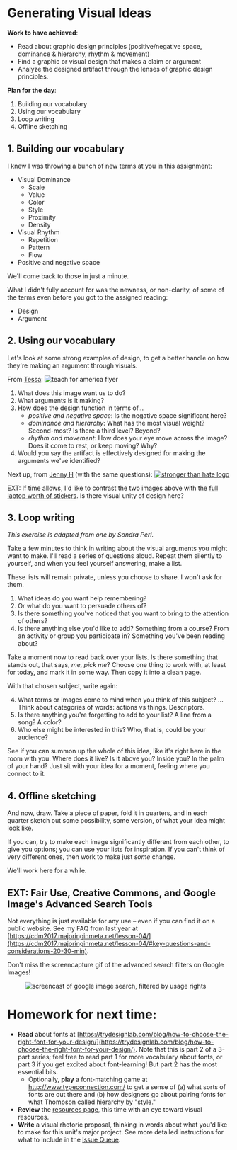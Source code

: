 # Generating Visual Ideas

**Work to have achieved**:

* Read about graphic design principles (positive/negative space, dominance & hierarchy, rhythm & movement)
* Find a graphic or visual design that makes a claim or argument
* Analyze the designed artifact through the lenses of graphic design principles.

**Plan for the day**:

1. Building our vocabulary
2. Using our vocabulary
3. Loop writing
4. Offline sketching


## 1. Building our vocabulary

I knew I was throwing a bunch of new terms at you in this assignment:

* Visual Dominance <!-- what draws the eye? -->
   - Scale <!-- big -->
   - Value <!-- dark/intense -->
   - Color <!-- contrast -->
   - Style <!-- contrast -->
   - Proximity <!-- isolation -->
   - Density <!-- contrast -->
* Visual Rhythm
   - Repetition <!-- establish unity -->
   - Pattern <!-- establish backdrop for contrast -->
   - Flow <!-- variation set against similarities; use of line -->
* Positive and negative space

We'll come back to those in just a minute.

What I didn't fully account for was the newness, or non-clarity, of some of the terms even before you got to the assigned reading:

* Design <!-- someone had to make a choice -->
* Argument <!-- there should be an idea beyond the pure visual layout: I'm not looking for a *purely* aesthetic analysis -->

<!--
Some of the posts were really awesome, check-plus kinds of things; I've added my thumbs up (which isn't something I always do, but).
-->

## 2. Using our vocabulary
Let's look at some strong examples of design, to get a better handle on how they're making an argument through visuals.

From [Tessa](https://github.com/pitt-cdm/miller2019spring/issues/8#issuecomment-460731339):
<img src="https://user-images.githubusercontent.com/46493372/52292241-498bf480-2942-11e9-9b61-415df5d2a0c8.jpeg" alt="teach for america flyer" style="max-width:80%; height: auto;"/>

1. What does this image want us to do?
2. What arguments is it making?
3. How does the design function in terms of...
   - _positive and negative space_: Is the negative space significant here?
   - _dominance and hierarchy_: What has the most visual weight? Second-most? Is there a third level? Beyond?
   - _rhythm and movement_: How does your eye move across the image? Does it come to rest, or keep moving? Why?
4. Would you say the artifact is effectively designed for making the arguments we've identified?

Next up, from [Jenny H](https://github.com/pitt-cdm/miller2019spring/issues/8#issuecomment-460877447) (with the same questions):
<a href="https://www.post-gazette.com/news/crime-courts/2018/10/28/Stronger-Than-Hate-logo-creator-Tim-Hindes-Tree-of-Life-Pittsburgh/stories/201810280204" title="Click for the story behind the logo"><img src="https://surveygizmolibrary.s3.amazonaws.com/library/545238/STH.jpg" alt="stronger than hate logo" style="max-width:80%; height: auto;"/></a>

EXT: If time allows, I'd like to contrast the two images above with the [full laptop worth of stickers](https://user-images.githubusercontent.com/46493137/52316301-b32ef180-2988-11e9-9729-38365e2a9e30.jpg). Is there visual unity of design here?

## 3. Loop writing
_This exercise is adapted from one by Sondra Perl._
<!-- starting at 10:19 -->
Take a few minutes to think in writing about the visual arguments you might want to make. I'll read a series of questions aloud. Repeat them silently to yourself, and when you feel yourself answering, make a list.

These lists will remain private, unless you choose to share. I won't ask for them.

1. What ideas do you want help remembering?
2. Or what do you want to persuade others of?
3. Is there something you've noticed that you want to bring to the attention of others?
4. Is there anything else you'd like to add? Something from a course? From an activity or group you participate in? Something you've been reading about?

Take a moment now to read back over your lists. Is there something that stands out, that says, _me, pick me_? Choose one thing to work with, at least for today, and mark it in some way. Then copy it into a clean page.

With that chosen subject, write again:

4. What terms or images come to mind when you think of this subject? ... Think about categories of words: actions vs things. Descriptors.
5. Is there anything you're forgetting to add to your list? A line from a song? A color?
6. Who else might be interested in this? Who, that is, could be your audience?

See if you can summon up the whole of this idea, like it's right here in the room with you. Where does it live? Is it above you? Inside you? In the palm of your hand? Just sit with your idea for a moment, feeling where you connect to it.

## 4. Offline sketching
And now, draw. Take a piece of paper, fold it in quarters, and in each quarter sketch out some possibility, some version, of what your idea might look like.

If you can, try to make each image significantly different from each other, to give you options; you can use your lists for inspiration. If you can't think of very different ones, then work to make just _some_ change.

We'll work here for a while.

## EXT: Fair Use, Creative Commons, and Google Image's Advanced Search Tools

Not everything is just available for any use – even if you can find it on a public website. See my FAQ from last year at [https://cdm2017.majoringinmeta.net/lesson-04/](https://cdm2017.majoringinmeta.net/lesson-04/#key-questions-and-considerations-20-30-min).

Don't miss the screencapture gif of the advanced search filters on Google Images!
<figure><img src="https://cdm2017.majoringinmeta.net/wp-content/uploads/2017/09/google-images-search-by-usage-rights.gif" alt="screencast of google image search, filtered by usage rights"></figure>

# Homework for next time:
* **Read** about fonts at [https://trydesignlab.com/blog/how-to-choose-the-right-font-for-your-design/](https://trydesignlab.com/blog/how-to-choose-the-right-font-for-your-design/). Note that this is part 2 of a 3-part series; feel free to read part 1 for more vocabulary about fonts, or part 3 if you get excited about font-learning! But part 2 has the most essential bits.
   - Optionally, **play** a font-matching game at http://www.typeconnection.com/ to get a sense of (a) what sorts of fonts are out there and (b) how designers go about pairing fonts for what Thompson called hierarchy by "style."
* **Review** the [resources page]({{site.github_url}}/resources), this time with an eye toward visual resources.
* **Write** a visual rhetoric proposal, thinking in words about what you'd like to make for this unit's major project. See more detailed instructions for what to include in the [Issue Queue](https://github.com/pitt-cdm/miller2019spring/issues/9).
